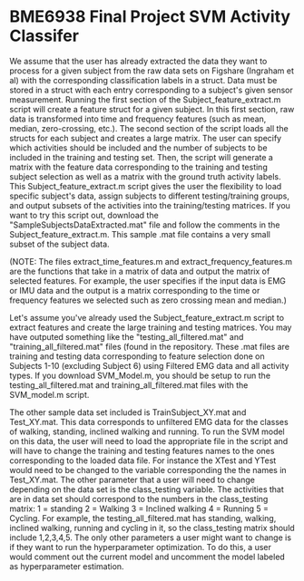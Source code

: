 # BME6938 Final Project SVM Activity Classifer

We assume that the user has already extracted the data they want to process for a given subject from the raw data sets on Figshare (Ingraham et al) with the corresponding classification labels in a struct. Data must be stored in a struct with each entry corresponding to a subject's given sensor measurement. Running the first section of the Subject_feature_extract.m script will create a feature struct for a given subject. In this first section, raw data is transformed into time and frequency features (such as mean, median, zero-crossing, etc.). The second section of the script loads all the structs for each subject and creates a large matrix. The user can specify  which activities should be included and the number of subjects to be included in the training and testing set. Then, the script will generate a matrix with the feature data corresponding to the training and testing subject selection as well as a matrix with the ground truth activity labels. This Subject_feature_extract.m script gives the user the flexibility to load specific subject's data, assign subjects to different testing/training groups, and output subsets of the activities into the training/testing matrices. If you want to try this script out, download the "SampleSubjectsDataExtracted.mat" file and follow the comments in the Subject_feature_extract.m. This sample .mat file contains a very small subset of the subject data. 

(NOTE: 
The files extract_time_features.m and extract_frequency_features.m are the functions that take in a matrix of data and output the matrix of selected features. For example, the user specifies if the input data is EMG or IMU data and the output is a matrix corresponding to the time or frequency features we selected such as zero crossing mean and median.) 

Let's assume you've already used the Subject_feature_extract.m script to extract features and create the large training and testing matrices. You may have outputed something like the "testing_all_filtered.mat" and "training_all_filtered.mat" files (found in the repository. These .mat files are training and testing data corresponding to feature selection done on Subjects 1-10 (excluding Subject 6) using Filtered EMG data and all activity types. If you download SVM_Model.m, you should be setup to run the testing_all_filtered.mat and training_all_filtered.mat files with the SVM_model.m script. 

The other sample data set included is TrainSubject_XY.mat and Test_XY.mat. This data corresponds to unfiltered EMG data for the classes of walking, standing, inclined walking and running. To run the SVM model on this data, the user will need to load the appropriate file in the script and will have to change the training and testing features names to the ones corresponding to the loaded data file. For instance the XTest and YTest would need to be changed to the variable corresponding the the names in Test_XY.mat. The other parameter that a user will need to change depending on the data set is the class_testing variable. The activities that are in data set should correspond to the numbers in the class_testing matrix:
1 = standing
2 = Walking
3 = Inclined walking
4 = Running
5 = Cycling.
For example, the testing_all_filtered.mat  has standing, walking, inclined walking, running and cycling in it, so the class_testing matrix should include 1,2,3,4,5. The only other parameters a user might want to change is if they want to run the hyperparameter optimization. To do this, a user would comment out the current model and uncomment the model labeled as hyperparameter estimation. 
